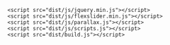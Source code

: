 ﻿<!DOCTYPE html>
<html lang="en">
  <head>
    <meta charset="utf-8">
    <title>Aegis 9 Pty Ltd</title>
    <link href="https://stackpath.bootstrapcdn.com/bootstrap/4.4.1/css/bootstrap.min.css" rel="stylesheet" integrity="sha384-Vkoo8x4CGsO3+Hhxv8T/Q5PaXtkKtu6ug5TOeNV6gBiFeWPGFN9MuhOf23Q9Ifjh" crossorigin="anonymous">
    <link href='https://fonts.googleapis.com/css?family=Lato:300,400%7CRaleway:100,400,300,500,600,700%7COpen+Sans:400,500,600' rel='stylesheet' type='text/css'>
    <link href="dist/css/themify-icons.css" rel="stylesheet" type="text/css" media="all" />
    <link href="dist/plugins/fontawesome/css/all.css" rel="stylesheet">
    <link href="dist/css/flexslider.css" rel="stylesheet" type="text/css" media="all" />
    <link href="dist/css/theme.css" rel="stylesheet">
    <link href="dist/css/custom.css" rel="stylesheet">
  </head>

  <body>
    <div id="app"></div>
    
    <script src="dist/js/jquery.min.js"></script>
    <script src="dist/js/flexslider.min.js"></script>
    <script src="dist/js/parallax.js"></script>
    <script src="dist/js/scripts.js"></script>
    <script src="dist/build.js"></script>
  </body>
</html>
